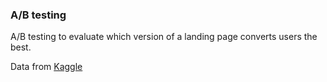 ### A/B testing

A/B testing to evaluate which version of a landing page converts users the best.

Data from [Kaggle](https://www.kaggle.com/datasets/zhangluyuan/ab-testing)
